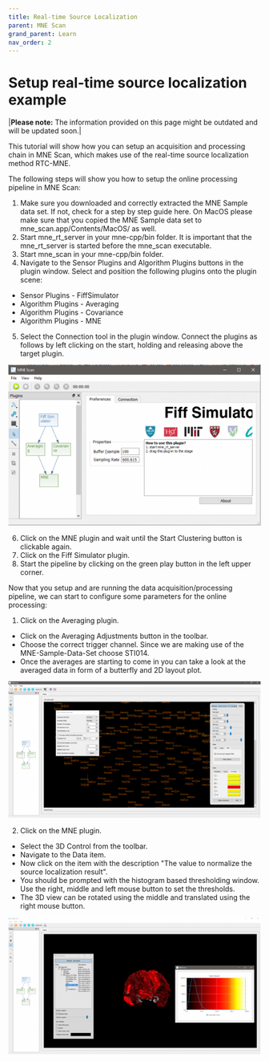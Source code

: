 ```yaml
---
title: Real-time Source Localization
parent: MNE Scan
grand_parent: Learn
nav_order: 2
---
```

# Setup real-time source localization example

|**Please note:** The information provided on this page might be outdated and will be updated soon.|

This tutorial will show how you can setup an acquisition and processing chain in MNE Scan, which makes use of the real-time source localization method RTC-MNE.

The following steps will show you how to setup the online processing pipeline in MNE Scan:

1. Make sure you downloaded and correctly extracted the MNE Sample data set. If not, check for a step by step guide here. On MacOS please make sure that you copied the MNE Sample data set to mne_scan.app/Contents/MacOS/ as well.
2. Start mne_rt_server in your mne-cpp/bin folder. It is important that the mne_rt_server is started before the mne_scan executable.
3. Start mne_scan in your mne-cpp/bin folder.
4. Navigate to the Sensor Plugins and Algorithm Plugins buttons in the plugin window. Select and position the following plugins onto the plugin scene:
 * Sensor Plugins - FiffSimulator
 * Algorithm Plugins - Averaging
 * Algorithm Plugins - Covariance
 * Algorithm Plugins - MNE
5. Select the Connection tool in the plugin window. Connect the plugins as follows by left clicking on the start, holding and releasing above the target plugin.

![](../../images/source_loc_example1.PNG)

6. Click on the MNE plugin and wait until the Start Clustering button is clickable again.
7. Click on the Fiff Simulator plugin.
8. Start the pipeline by clicking on the green play button in the left upper corner.

Now that you setup and are running the data acquisition/processing pipeline, we can start to configure some parameters for the online processing:

1. Click on the Averaging plugin.
 * Click on the Averaging Adjustments button in the toolbar.
 * Choose the correct trigger channel. Since we are making use of the MNE-Sample-Data-Set choose STI014.
 * Once the averages are starting to come in you can take a look at the averaged data in form of a butterfly and 2D layout plot.

![](../../images/source_loc_example2.PNG)

2. Click on the MNE plugin.
 * Select the 3D Control from the toolbar.
 * Navigate to the Data item.
 * Now click on the item with the description "The value to normalize the source localization result".
 * You should be prompted with the histogram based thresholding window. Use the right, middle and left mouse button to set the thresholds.
 *  The 3D view can be rotated using the middle and translated using the right mouse button.

![](../../images/source_loc_example3.PNG)
